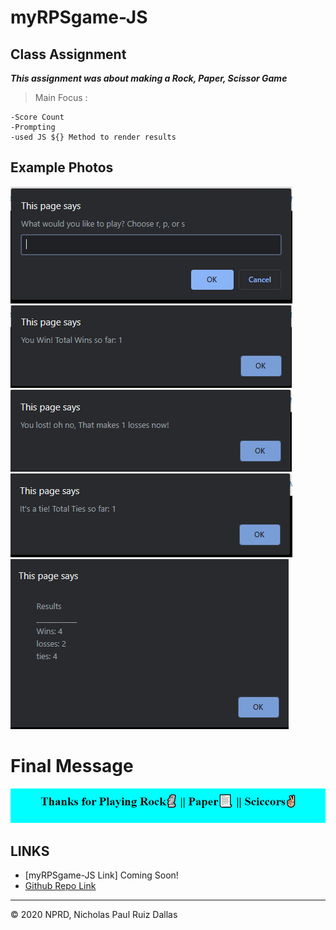 # myRPSgame-JS

## Class Assignment

***This assignment was about making a Rock, Paper, Scissor Game***

>Main Focus : 
    
    -Score Count
    -Prompting 
    -used JS ${} Method to render results

## Example Photos

![ask](./photos/rpsChoice.png)
![Win](./photos/win.png)
![ask](./photos/loss.png)
![Win](./photos/tie.png)
![ask](./photos/results.png)

# Final Message

![thanks](./photos/thanks.png)

## LINKS

- [myRPSgame-JS Link] Coming Soon!
- [Github Repo Link](https://github.com/nicholasd-uci/myRPSgame-JS)

- - -
© 2020 NPRD, Nicholas Paul Ruiz Dallas